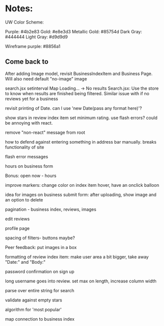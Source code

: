 # Notes:

UW Color Scheme:

Purple: #4b2e83
Gold: #e8e3d3
Metallic Gold: #85754d
Dark Gray: #444444
Light Gray: #d9d9d9

Wireframe purple: #8856a1

## Come back to

After adding Image model, revisit BusinessIndexItem and Business Page. Will also need default "no-image" image

search.jsx setinterval
Map Loading... -> No results Search.jsx: Use the store to know when results are finished being filtered. Similar issue with if no reviews yet for a business

revisit printing of Date. can I use 'new Date(pass any format here)'?

show stars in review index item
set minimum rating. use flash errors? could be annoying with react.

remove "non-react" message from root

how to defend against entering something in address bar manually. breaks functionality of site

flash error messages

hours on business form

Bonus: open now - hours

improve markers: change color on index item hover, have an onclick balloon

idea for images on business submit form:
after uploading, show image and an option to delete

pagination - business index, reviews, images

edit reviews

profile page

spacing of filters- buttons maybe?

Peer feedback:
put images in a box

formatting of review index item:
make user area a bit bigger, take away "Date:" and "Body:"

password confirmation on sign up

long username goes into review. set max on length, increase column width

parse over entire string for search

validate against empty stars

algorithm for 'most popular'

map connection to business index

